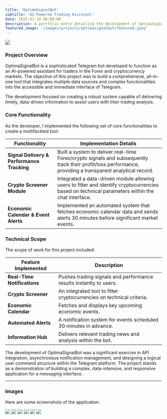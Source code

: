 ```yaml
---
title: 'OptimaSignalBot'
subtitle: 'AI-Powered Trading Assistant'
date: 2025-01-10 00:00:00
description: A portfolio entry detailing the development of OptimaSignalBot, a feature-rich Telegram bot for forex and crypto traders.
featured_image: '/images/projects/optimasignalbot/featured.jpeg'
---
```


![](/images/projects/optimasignalbot/07.jpg)

### Project Overview

OptimaSignalBot is a sophisticated Telegram bot developed to function as an AI-powered assistant for traders in the Forex and cryptocurrency markets. The objective of this project was to build a comprehensive, all-in-one tool that integrates multiple data sources and complex functionalities into the accessible and immediate interface of Telegram.

The development focused on creating a robust system capable of delivering timely, data-driven information to assist users with their trading analysis.

### Core Functionality

As the developer, I implemented the following set of core functionalities to create a multifaceted tool:

| Functionality                          | Implementation Details                                                                                                               |
|----------------------------------------|--------------------------------------------------------------------------------------------------------------------------------------|
| **Signal Delivery & Performance Tracking** | Built a system to deliver real-time Forex/crypto signals and subsequently track their profit/loss performance, providing a transparent analytical record. |
| **Crypto Screener Module** | Integrated a data-driven module allowing users to filter and identify cryptocurrencies based on technical parameters within the chat interface. |
| **Economic Calendar & Event Alerts** | Implemented an automated system that fetches economic calendar data and sends alerts 30 minutes before significant market events.       |

### Technical Scope

The scope of work for this project included:

| Feature Implemented      | Description                                                                 |
|--------------------------|-----------------------------------------------------------------------------|
| **Real-Time Notifications** | Pushes trading signals and performance results instantly to users.          |
| **Crypto Screener** | An integrated tool to filter cryptocurrencies on technical criteria.        |
| **Economic Calendar** | Fetches and displays key upcoming economic events.                          |
| **Automated Alerts** | A notification system for events scheduled 30 minutes in advance.         |
| **Information Hub** | Delivers relevant trading news and analysis within the bot.                 |

The development of OptimaSignalBot was a significant exercise in API integration, asynchronous notification management, and designing a logical user command structure within the Telegram platform. The project stands as a demonstration of building a complex, data-intensive, and responsive application for a messaging interface.

---

### Images

Here are some screenshots of the application:

<div class="gallery" data-columns="3">
	<img src="/images/projects/optimasignalbot/01.jpg">
	<img src="/images/projects/optimasignalbot/02.jpg">
	<img src="/images/projects/optimasignalbot/03.jpg">
	<img src="/images/projects/optimasignalbot/04.jpg">
	<img src="/images/projects/optimasignalbot/05.jpg">
	<img src="/images/projects/optimasignalbot/06.jpg">
</div>
